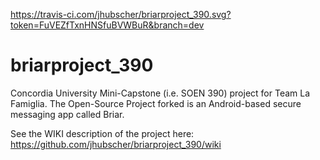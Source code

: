 https://travis-ci.com/jhubscher/briarproject_390.svg?token=FuVEZfTxnHNSfuBVWBuR&branch=dev

# briarproject_390
Concordia University Mini-Capstone (i.e. SOEN 390) project for Team La Famiglia. The Open-Source Project forked is an Android-based secure messaging app called Briar.

See the WIKI description of the project here:
https://github.com/jhubscher/briarproject_390/wiki

